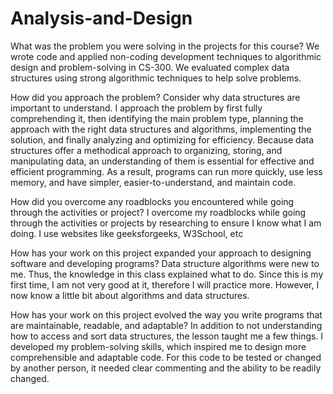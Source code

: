 # Analysis-and-Design
What was the problem you were solving in the projects for this course?
We wrote code and applied non-coding development techniques to algorithmic design and problem-solving in CS-300.  We evaluated complex data structures using strong algorithmic techniques to help solve problems.

How did you approach the problem? Consider why data structures are important to understand.
I approach the problem by first fully comprehending it, then identifying the main problem type, planning the approach with the right data structures and algorithms, implementing the solution, and finally analyzing and optimizing for efficiency. Because data structures offer a methodical approach to organizing, storing, and manipulating data, an understanding of them is essential for effective and efficient programming. As a result, programs can run more quickly, use less memory, and have simpler, easier-to-understand, and maintain code. 

How did you overcome any roadblocks you encountered while going through the activities or project?
I overcome my roadblocks while going through the activities or projects by researching to ensure I know what I am doing. I use websites like geeksforgeeks, W3School, etc

How has your work on this project expanded your approach to designing software and developing programs?
Data structure algorithms were new to me. Thus, the knowledge in this class explained what to do. Since this is my first time, I am not very good at it, therefore I will practice more. However, I now know a little bit about algorithms and data structures.

How has your work on this project evolved the way you write programs that are maintainable, readable, and adaptable?
In addition to not understanding how to access and sort data structures, the lesson taught me a few things. I developed my problem-solving skills, which inspired me to design more comprehensible and adaptable code. For this code to be tested or changed by another person, it needed clear commenting and the ability to be readily changed.
